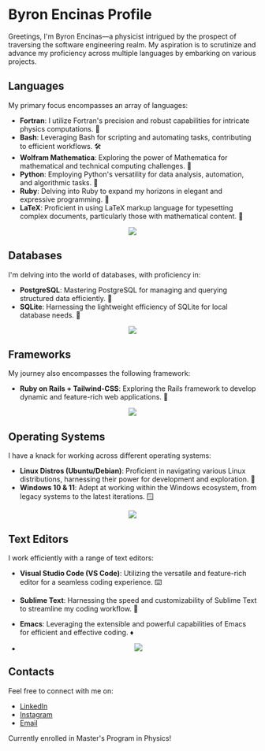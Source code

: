 # Byron Encinas Profile

Greetings, I'm Byron Encinas—a physicist intrigued by the prospect of traversing the software engineering realm. My aspiration is to scrutinize and advance my proficiency across multiple languages by embarking on various projects.

## Languages

My primary focus encompasses an array of languages:

- **Fortran**: I utilize Fortran's precision and robust capabilities for intricate physics computations. 🧮
- **Bash**: Leveraging Bash for scripting and automating tasks, contributing to efficient workflows. 🛠️
- **Wolfram Mathematica**: Exploring the power of Mathematica for mathematical and technical computing challenges. 🔬
- **Python**: Employing Python's versatility for data analysis, automation, and algorithmic tasks. 🐍
- **Ruby**: Delving into Ruby to expand my horizons in elegant and expressive programming. 💎
- **LaTeX**: Proficient in using LaTeX markup language for typesetting complex documents, particularly those with mathematical content. 📝

<p align="center">
  <a href="https://skillicons.dev">
    <img src="https://skillicons.dev/icons?i=fortran,bash,python,ruby,latex" />
  </a>
</p>

## Databases

I'm delving into the world of databases, with proficiency in:

- **PostgreSQL**: Mastering PostgreSQL for managing and querying structured data efficiently. 🐘
- **SQLite**: Harnessing the lightweight efficiency of SQLite for local database needs. 📁

<p align="center">
  <a href="https://skillicons.dev">
    <img src="https://skillicons.dev/icons?i=sqlite,postgresql" />
  </a>
</p>

## Frameworks

My journey also encompasses the following framework:

- **Ruby on Rails + Tailwind-CSS**: Exploring the Rails framework to develop dynamic and feature-rich web applications. 🚄

<p align="center">
  <a href="https://skillicons.dev">
    <img src="https://skillicons.dev/icons?i=rails,tailwind" />
  </a>
</p>

## Operating Systems

I have a knack for working across different operating systems:

- **Linux Distros (Ubuntu/Debian)**: Proficient in navigating various Linux distributions, harnessing their power for development and exploration. 🐧
- **Windows 10 & 11**: Adept at working within the Windows ecosystem, from legacy systems to the latest iterations. 🪟

<p align="center">
  <a href="https://skillicons.dev">
    <img src="https://skillicons.dev/icons?i=linux" />
  </a>
</p>

## Text Editors

I work efficiently with a range of text editors:

- **Visual Studio Code (VS Code)**: Utilizing the versatile and feature-rich editor for a seamless coding experience. ⌨️
- **Sublime Text**: Harnessing the speed and customizability of Sublime Text to streamline my coding workflow. 📝
- **Emacs**: Leveraging the extensible and powerful capabilities of Emacs for efficient and effective coding. ♦️

- <p align="center">
  <a href="https://skillicons.dev">
    <img src="https://skillicons.dev/icons?i=vscode,emacs" />
  </a>
</p>

## Contacts

Feel free to connect with me on:
- [LinkedIn](https://www.linkedin.com/in/byron-encinas-velazquez/)
- [Instagram](https://www.instagram.com/byron.en.ve/)
- [Email](mailto:byron_encinas@outlook.com)

Currently enrolled in Master's Program in Physics!
